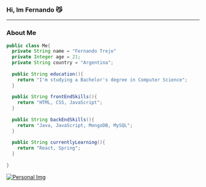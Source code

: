 ### Hi, Im Fernando 😼
---
### About Me
```java
public class Me{
  private String name = "Fernando Trejo"
  private Integer age = 21;
  private String country = "Argentina";
  
  public String education(){
    return "I'm studying a Bachelor's degree in Computer Science";
  }
  
  public String frontEndSkills(){
    return "HTML, CSS, JavaScript";
  }
  
  public String backEndSkills(){
    return "Java, JavaScript, MongoDB, MySQL";
  }
  
  public String currentlyLearning(){
    return "React, Spring";
  }
  
}
```
<a href="https://ferrt1.com" target="_blank"><img src="https://ferrt1.github.io/ferrt1cv/imgs/finalimage.png" alt="Personal Img" heigth="100px"/></a>
